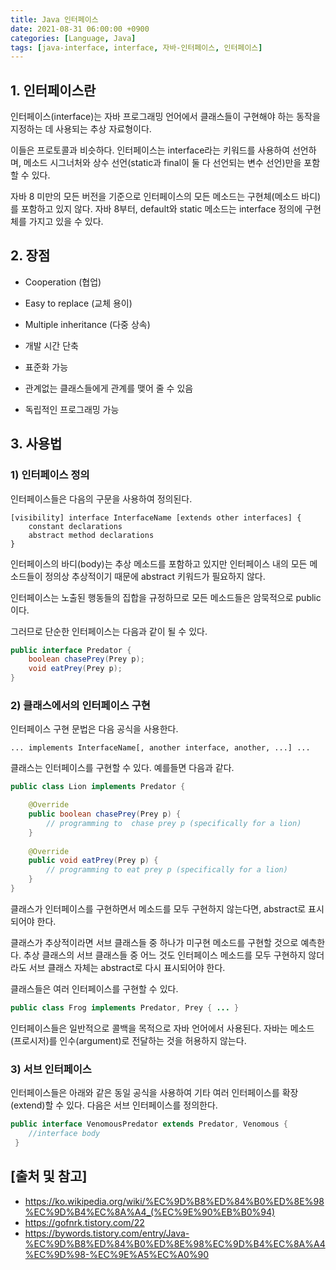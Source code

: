 ```yaml
---
title: Java 인터페이스
date: 2021-08-31 06:00:00 +0900
categories: [Language, Java]
tags: [java-interface, interface, 자바-인터페이스, 인터페이스]
---
```


## 1. 인터페이스란
인터페이스(interface)는 자바 프로그래밍 언어에서 클래스들이 구현해야 하는 동작을 지정하는 데 사용되는 추상 자료형이다.

이들은 프로토콜과 비슷하다. 인터페이스는 interface라는 키워드를 사용하여 선언하며, 메소드 시그너처와 상수 선언(static과 final이 둘 다 선언되는 변수 선언)만을 포함할 수 있다.

자바 8 미만의 모든 버전을 기준으로 인터페이스의 모든 메소드는 구현체(메소드 바디)를 포함하고 있지 않다. 자바 8부터, default와 static 메소드는 interface 정의에 구현체를 가지고 있을 수 있다.

## 2. 장점

* Cooperation (협업)

* Easy to replace (교체 용이)

* Multiple inheritance (다중 상속)

* 개발 시간 단축

* 표준화 가능

* 관계없는 클래스들에게 관계를 맺어 줄 수 있음

* 독립적인 프로그래밍 가능

## 3. 사용법

### 1) 인터페이스 정의
인터페이스들은 다음의 구문을 사용하여 정의된다.

```text
[visibility] interface InterfaceName [extends other interfaces] {
    constant declarations
    abstract method declarations
}
```

인터페이스의 바디(body)는 추상 메소드를 포함하고 있지만 인터페이스 내의 모든 메소드들이 정의상 추상적이기 때문에 abstract 키워드가 필요하지 않다.

인터페이스는 노출된 행동들의 집합을 규정하므로 모든 메소드들은 암묵적으로 public이다.

그러므로 단순한 인터페이스는 다음과 같이 될 수 있다.

```java
public interface Predator {
    boolean chasePrey(Prey p);
    void eatPrey(Prey p);
}
```

### 2) 클래스에서의 인터페이스 구현
인터페이스 구현 문법은 다음 공식을 사용한다.

```text
... implements InterfaceName[, another interface, another, ...] ...
```

클래스는 인터페이스를 구현할 수 있다. 예를들면 다음과 같다.

```java
public class Lion implements Predator {

    @Override
    public boolean chasePrey(Prey p) {
        // programming to  chase prey p (specifically for a lion)
    }
    
    @Override
    public void eatPrey(Prey p) {
        // programming to eat prey p (specifically for a lion)
    }
}
```

클래스가 인터페이스를 구현하면서 메소드를 모두 구현하지 않는다면, abstract로 표시되어야 한다.

클래스가 추상적이라면 서브 클래스들 중 하나가 미구현 메소드를 구현할 것으로 예측한다. 추상 클래스의 서브 클래스들 중 어느 것도 인터페이스 메소드를 모두 구현하지 않더라도 서브 클래스 자체는 abstract로 다시 표시되어야 한다.

클래스들은 여러 인터페이스를 구현할 수 있다.

```java
public class Frog implements Predator, Prey { ... }
```

인터페이스들은 일반적으로 콜백을 목적으로 자바 언어에서 사용된다. 자바는 메소드(프로시저)를 인수(argument)로 전달하는 것을 허용하지 않는다.

### 3) 서브 인터페이스
인터페이스들은 아래와 같은 동일 공식을 사용하여 기타 여러 인터페이스를 확장(extend)할 수 있다. 다음은 서브 인터페이스를 정의한다.

```java
public interface VenomousPredator extends Predator, Venomous {
    //interface body
 }
```

## [출처 및 참고]
* <https://ko.wikipedia.org/wiki/%EC%9D%B8%ED%84%B0%ED%8E%98%EC%9D%B4%EC%8A%A4_(%EC%9E%90%EB%B0%94)>
* <https://gofnrk.tistory.com/22>
* <https://bywords.tistory.com/entry/Java-%EC%9D%B8%ED%84%B0%ED%8E%98%EC%9D%B4%EC%8A%A4%EC%9D%98-%EC%9E%A5%EC%A0%90>
